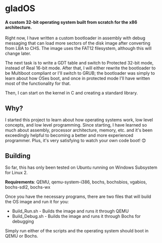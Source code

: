 # gladOS
#### A custom 32-bit operating system built from scratch for the x86 architecture.
Right now, I have written a custom bootloader in assembly with debug messaging that can load more sectors of the disk image after converting from LBA to CHS. The image uses the FAT12 filesystem, although this will change later.

The next task is to write a GDT table and switch to Protected 32-bit mode, instead of Real 16-bit mode. After that, I will either rewrite the bootloader to be Multiboot compliant or I'll switch to GRUB; the bootloader was simply to learn about how OSes boot, and once in protected mode I'll have written most of the functionality for that. 

Then, I can start on the kernel in C and creating a standard library.
## Why?
I started this project to learn about how operating systems work, low level concepts, and low level programming. Since starting, I have learned so much about assembly, processor architecture, memory, etc. and it's been exceedingly helpful to becoming a better and more experienced programmer. Plus, it's very satisfying to watch your own code boot! 😊

## Building
So far, this has only been tested on Ubuntu running on Windows Subsystem for Linux 2.

**Requirements**: QEMU, qemu-system-i386, bochs, bochsbios, vgabios, bochs-sdl2, bochs-wx

Once you have the necessary programs, there are two files that will build the OS image and run it for you:
- Build_Run.sh - Builds the image and runs it through QEMU
- Build_Debug.sh - Builds the image and runs it through Bochs for debugging

Simply run either of the scripts and the operating system should boot in QEMU or Bochs.